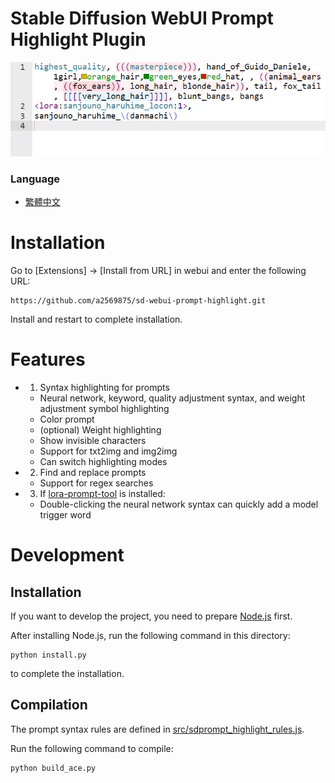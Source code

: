 #  Stable Diffusion WebUI Prompt Highlight Plugin

![](readme/fig1.png)

### Language
* [繁體中文](README.zh-tw.md)  

# Installation

Go to \[Extensions\] -> \[Install from URL\] in webui and enter the following URL:
```
https://github.com/a2569875/sd-webui-prompt-highlight.git
```
Install and restart to complete installation.

# Features
* 1. Syntax highlighting for prompts
  - Neural network, keyword, quality adjustment syntax, and weight adjustment symbol highlighting
  - Color prompt
  - (optional) Weight highlighting
  - Show invisible characters
  - Support for txt2img and img2img
  - Can switch highlighting modes

* 2. Find and replace prompts
  - Support for regex searches

* 3. If [lora-prompt-tool](https://github.com/a2569875/lora-prompt-tool) is installed:
  - Double-clicking the neural network syntax can quickly add a model trigger word

# Development
## Installation
If you want to develop the project, you need to prepare [Node.js](https://nodejs.org/) first.

After installing Node.js, run the following command in this directory:
```
python install.py
```
to complete the installation.

## Compilation
The prompt syntax rules are defined in [src/sdprompt_highlight_rules.js](src/sdprompt_highlight_rules.js).

Run the following command to compile:
```
python build_ace.py
```